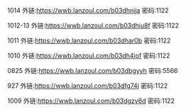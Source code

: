 



1014
外链:https://wwb.lanzoul.com/b03dhnjja 密码:1122

1012-13
外链:https://wwb.lanzoul.com/b03dhiu8f 密码:1122



1011
外链:https://wwb.lanzoul.com/b03dhar0b 密码:1122

1010
外链:https://wwb.lanzoul.com/b03dh4iof 密码:1122


0825
外链:https://wwb.lanzoul.com/b03dbgyyh 密码:5566

927
外链:https://wwb.lanzoul.com/b03dfg74j 密码:1122

1009
外链:https://wwb.lanzoul.com/b03dgzy6d 密码:1122




